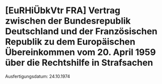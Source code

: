 # [EuRHiÜbkVtr FRA] Vertrag zwischen der Bundesrepublik Deutschland und der Französischen Republik zu dem Europäischen Übereinkommen vom 20. April 1959 über die Rechtshilfe in Strafsachen

Ausfertigungsdatum: 24.10.1974

 